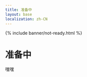 ```yaml
---
title: 准备中
layout: base
localization: zh-CN
---
```


{% include banner/not-ready.html %}

# 准备中

嘿嘿

